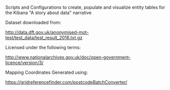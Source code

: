 Scripts and Configurations to create, populate and visualize entity tables for the Kibana "A story about data" narrative 

Dataset downloaded from:

http://data.dft.gov.uk/anonymised-mot-test/test_data/test_result_2016.txt.gz

Licensed under the following terms:

http://www.nationalarchives.gov.uk/doc/open-government-licence/version/3/

Mapping Coordinates Generated using:

https://gridreferencefinder.com/postcodeBatchConverter/

